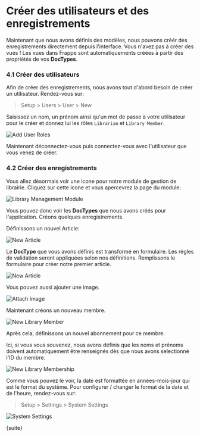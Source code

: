 # Créer des utilisateurs et des enregistrements

Maintenant que nous avons définis des modèles, nous pouvons créér des enregistrements directement depuis l'interface. Vous
n'avez pas à créer des vues ! Les vues dans Frappe sont automatiquements créées à partir des propriétés de vos **DocTypes**.

### 4.1 Créer des utilisateurs

Afin de créer des enregistrements, nous avons tout d'abord besoin de créer un utilisateur. Rendez-vous sur:

> Setup > Users > User > New

Saisissez un nom, un prénom ainsi qu'un mot de passe à votre utilisateur pour le créer et donnez lui les rôles  `Librarian`
 et `Library Member`.

<img class="screenshot" alt="Add User Roles" src="/docs/assets/img/add_user_roles.png">

Maintenant déconnectez-vous puis connectez-vous avec l'utilisateur que vous venez de créer.

### 4.2 Créer des enregistrements

Vous allez désormais voir une icone pour notre module de gestion de librairie. Cliquez sur cette icone et vous apercevrez
la page du module:

<img class="screenshot" alt="Library Management Module" src="/docs/assets/img/lib_management_module.png">

Vous pouvez donc voir les **DocTypes** que nous avons créés pour l'application. Créons quelques enregistrements.

Définissons un nouvel Article:

<img class="screenshot" alt="New Article" src="/docs/assets/img/new_article_blank.png">

Le **DocType** que vous avons définis est transformé en formulaire. Les règles de validation seront appliquées selon nos
définitions. Remplissons le formulaire pour créer notre premier article.

<img class="screenshot" alt="New Article" src="/docs/assets/img/new_article.png">

Vous pouvez aussi ajouter une image.

<img class="screenshot" alt="Attach Image" src="/docs/assets/img/attach_image.gif">

Maintenant créons un nouveau membre.

<img class="screenshot" alt="New Library Member" src="/docs/assets/img/new_member.png">

Après cela, définissons un nouvel abonnement pour ce membre.

Ici, si vous vous souvenez, nous avons définis que les noms et prénoms doivent automatiquement être renseignés dès que nous
avons selectionné l'ID du membre.

<img class="screenshot" alt="New Library Membership" src="/docs/assets/img/new_lib_membership.png">

Comme vous pouvez le voir, la date est formattée en années-mois-jour qui est le format du système. Pour configurer / changer 
le format de la date et de l'heure, rendez-vous sur:

> Setup > Settings > System Settings

<img class="screenshot" alt="System Settings" src="/docs/assets/img/system_settings.png">

{suite}
